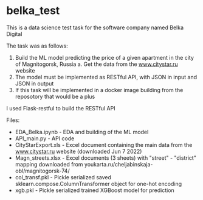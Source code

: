 # belka_test
This is a data science test task for the software company named Belka Digital

The task was as follows:
1. Build the ML model predicting the price of a given apartment in the city of Magnitogorsk, Russia
  a. Get the data from the www.citystar.ru website
2. The model must be implemented as RESTful API, with JSON in input and JSON in output
3. If this task will be implemented in a docker image building from the reposotory that would be a plus

I used Flask-restful to build the RESTful API

Files:
* EDA_Belka.ipynb - EDA and building of the ML model
* API_main.py - API code
* CityStarExport.xls - Excel document containing the main data from the www.citystar.ru website (downloaded Jun 7 2022)
* Magn_streets.xlsx - Excel documents (3 sheets) with "street" - "district" mapping downloaded from youkarta.ru/cheljabinskaja-obl/magnitogorsk-74/
* col_transf.pkl - Pickle serialized saved sklearn.compose.ColumnTransformer object for one-hot encoding
* xgb.pkl - Pickle serialized trained XGBoost model for prediction
